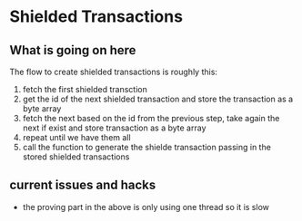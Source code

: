 # Shielded Transactions

## What is going on here
The flow to create shielded transactions is roughly this:
1. fetch the first shielded transction
2. get the id of the next shielded transaction and store the transaction as a byte array
4. fetch the next based on the id from the previous step, take again the next if exist and store transaction as a byte array
5. repeat until we have them all
6. call the function to generate the shielde transaction passing in the stored shielded transactions

## current issues and hacks
* the proving part in the above is only using one thread so it is slow